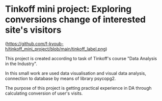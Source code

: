 # Tinkoff mini project: Exploring conversions change of interested site's visitors

(https://github.com/f-kyoub-h/tinkoff_mini_project/blob/main/tinkoff_label.png)

This project is created according to task of Tinkoff's course "Data Analysis in the Industry".

In this small work are used data visualisation and visual data analysis, connection to database by means of library psycopg2.

The purpose of this project is getting practical experience in DA through calculating conversion of user's visits.
